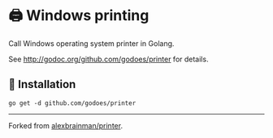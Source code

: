 # 🖨 Windows printing

Call Windows operating system printer in Golang.

See http://godoc.org/github.com/godoes/printer for details.

## 🔰 Installation

```shell
go get -d github.com/godoes/printer
```

---

Forked from [alexbrainman/printer](https://github.com/alexbrainman/printer).
